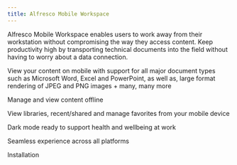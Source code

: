 ```yaml
---
title: Alfresco Mobile Workspace
---
```


Alfresco Mobile Workspace enables users to work away from their workstation without compromising the way they access content. Keep productivity high by transporting technical documents into the field without having to worry about a data connection.

View your content on mobile with support for all major document types such as Microsoft Word, Excel and PowerPoint, as well as, large format rendering of JPEG and PNG images + many, many more

Manage and view content offline

View libraries, recent/shared and manage favorites from your mobile device

Dark mode ready to support health and wellbeing at work

Seamless experience across all platforms

Installation



